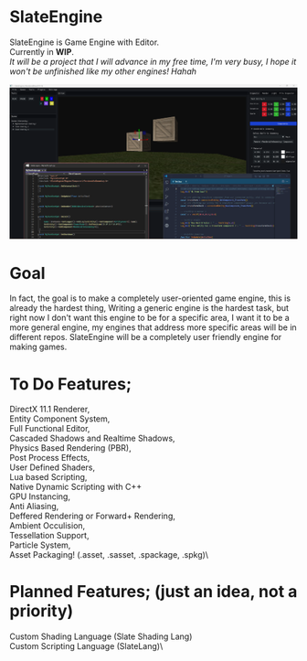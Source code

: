 # SlateEngine
 SlateEngine is Game Engine with Editor.\
 Currently in **WIP**.\
 *It will be a project that I will advance in my free time, I'm very busy, I hope it won't be unfinished like my other engines! Hahah*
 
![Editor with Lua and Native C++ scripting](Screenshots/Editor-1-Showcase-Lua-and-Native.png?raw=true)

# Goal
In fact, the goal is to make a completely user-oriented game engine, this is already the hardest thing,
Writing a generic engine is the hardest task, but right now I don't want this engine to be for a specific area,
I want it to be a more general engine, my engines that address more specific areas will be in different repos.
SlateEngine will be a completely user friendly engine for making games.

 # To Do Features;
 DirectX 11.1 Renderer,\
 Entity Component System,\
 Full Functional Editor,\
 Cascaded Shadows and Realtime Shadows,\
 Physics Based Rendering (PBR),\
 Post Process Effects,\
 User Defined Shaders,\
 Lua based Scripting,\
 Native Dynamic Scripting with C++\
 GPU Instancing,\
 Anti Aliasing,\
 Deffered Rendering or Forward+ Rendering,\
 Ambient Occulision,\
 Tessellation Support,\
 Particle System,\
 Asset Packaging! (.asset, .sasset, .spackage, .spkg)\

 # Planned Features; (just an idea, not a priority)
 Custom Shading Language (Slate Shading Lang)\
 Custom Scripting Language (SlateLang)\

